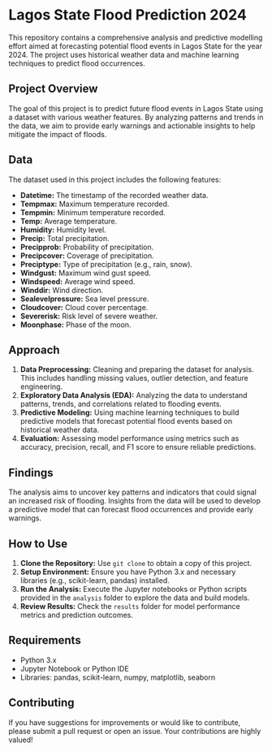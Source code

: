 <h1>Lagos State Flood Prediction 2024</h1>
<p>This repository contains a comprehensive analysis and predictive modelling effort aimed at forecasting potential flood events in Lagos State for the year 2024. The project uses historical weather data and machine learning techniques to predict flood occurrences.</p>
<h2>Project Overview</h2>
<p>The goal of this project is to predict future flood events in Lagos State using a dataset with various weather features. By analyzing patterns and trends in the data, we aim to provide early warnings and actionable insights to help mitigate the impact of floods.</p>
<h2>Data</h2>
<p>The dataset used in this project includes the following features:</p>
<ul>
<li><strong>Datetime:</strong> The timestamp of the recorded weather data.</li>
<li><strong>Tempmax:</strong> Maximum temperature recorded.</li>
<li><strong>Tempmin:</strong> Minimum temperature recorded.</li>
<li><strong>Temp:</strong> Average temperature.</li>
<li><strong>Humidity:</strong> Humidity level.</li>
<li><strong>Precip:</strong> Total precipitation.</li>
<li><strong>Precipprob:</strong> Probability of precipitation.</li>
<li><strong>Precipcover:</strong> Coverage of precipitation.</li>
<li><strong>Preciptype:</strong> Type of precipitation (e.g., rain, snow).</li>
<li><strong>Windgust:</strong> Maximum wind gust speed.</li>
<li><strong>Windspeed:</strong> Average wind speed.</li>
<li><strong>Winddir:</strong> Wind direction.</li>
<li><strong>Sealevelpressure:</strong> Sea level pressure.</li>
<li><strong>Cloudcover:</strong> Cloud cover percentage.</li>
<li><strong>Severerisk:</strong> Risk level of severe weather.</li>
<li><strong>Moonphase:</strong> Phase of the moon.</li>
</ul>
<h2>Approach</h2>
<ol>
<li><strong>Data Preprocessing:</strong> Cleaning and preparing the dataset for analysis. This includes handling missing values, outlier detection, and feature engineering.</li>
<li><strong>Exploratory Data Analysis (EDA):</strong> Analyzing the data to understand patterns, trends, and correlations related to flooding events.</li>
<li><strong>Predictive Modeling:</strong> Using machine learning techniques to build predictive models that forecast potential flood events based on historical weather data.</li>
<li><strong>Evaluation:</strong> Assessing model performance using metrics such as accuracy, precision, recall, and F1 score to ensure reliable predictions.</li>
</ol>
<h2>Findings</h2>
<p>The analysis aims to uncover key patterns and indicators that could signal an increased risk of flooding. Insights from the data will be used to develop a predictive model that can forecast flood occurrences and provide early warnings.</p>
<h2>How to Use</h2>
<ol>
<li><strong>Clone the Repository:</strong> Use <code>git clone</code> to obtain a copy of this project.</li>
<li><strong>Setup Environment:</strong> Ensure you have Python 3.x and necessary libraries (e.g., scikit-learn, pandas) installed.</li>
<li><strong>Run the Analysis:</strong> Execute the Jupyter notebooks or Python scripts provided in the <code>analysis</code> folder to explore the data and build models.</li>
<li><strong>Review Results:</strong> Check the <code>results</code> folder for model performance metrics and prediction outcomes.</li>
</ol>
<h2>Requirements</h2>
<ul>
<li>Python 3.x</li>
<li>Jupyter Notebook or Python IDE</li>
<li>Libraries: pandas, scikit-learn, numpy, matplotlib, seaborn</li>
</ul>
<h2>Contributing</h2>
<p>If you have suggestions for improvements or would like to contribute, please submit a pull request or open an issue. Your contributions are highly valued!</p>
